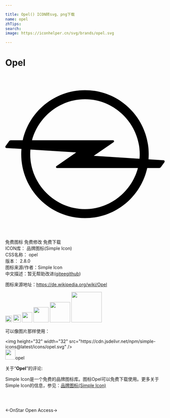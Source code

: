 ```yaml
---

title: Opel() ICON转svg、png下载
name: opel
zhTips: 
search: 
image: https://iconhelper.cn/svg/brands/opel.svg

---
```


# Opel  <small style="font-size: 60%;font-weight: 100"></small>

<div id="svg" class="svg-wrap">
<svg role="img" viewBox="0 0 24 24" xmlns="http://www.w3.org/2000/svg"><title>Opel icon</title><path d="M23.82,12.921L23.82,12.921l-2.256-0.143c0.021-0.256,0.031-0.516,0.031-0.777c0-5.302-4.298-9.6-9.6-9.6 c-4.588,0-8.423,3.218-9.373,7.52H0.851c-0.116,0-0.22,0.055-0.285,0.141l-0.527,0.728C0.014,10.819,0,10.857,0,10.899 c0,0.1,0.08,0.18,0.18,0.18l2.247,0.14C2.406,11.477,2.395,11.737,2.395,12c0,5.302,4.298,9.6,9.6,9.6 c4.588,0,8.423-3.218,9.374-7.52h1.78c0.116,0,0.22-0.055,0.285-0.141l0.527-0.728C23.986,13.181,24,13.143,24,13.101 C24,13.001,23.919,12.921,23.82,12.921z M11.995,20.245L11.995,20.245c-4.507,0-8.245-3.738-8.245-8.245 c0-0.234,0.011-0.467,0.031-0.696l6.899,0.43l-2.984,2.061c-0.04,0.028-0.067,0.075-0.067,0.128c0,0.086,0.07,0.156,0.156,0.156 h12.183C19.031,17.601,15.785,20.245,11.995,20.245z M20.21,12.692l-6.892-0.438l2.991-2.049c0.041-0.028,0.067-0.075,0.067-0.128 c0-0.086-0.07-0.156-0.156-0.156H4.022c0.937-3.521,4.183-6.165,7.973-6.165c0,0,0,0,0,0h0c0,0,0,0,0,0 c4.507,0,8.245,3.738,8.245,8.245C20.24,12.233,20.23,12.463,20.21,12.692z"/></svg>
</div>
<detail full-name='opel'></detail>

<div class="detail-page">
<p>
<span><span class="badge-success badge">免费图标</span> <span class="badge-success badge">免费修改</span>  <span class="badge-success badge">免费下载</span> </span>
<br/>
<span>
ICON库：
<span class="badge-secondary badge">品牌图标(Simple Icon)</span> 
</span>
<br/>
<span>
CSS名称：
<span class="badge-secondary badge">opel</span> 
</span>

<br/>
<span>
版本：
<span class="badge-secondary badge">2.8.0</span> 
</span>
<br/>
<span>图标来源/作者：<span class="badge-light badge">Simple Icon</span></span> 
<br/>
<span class="zh-detail">中文描述：暂无<span class="help-link"><span>帮助改进</span>(<a href="https://gitee.com/liuwave/icon-helper/edit/master/json/brands/opel.json" target="_blank" rel="noopener noreferrer">gitee</a><a href="https://github.com/liuwave/icon-helper/edit/master/json/brands/opel.json" target="_blank" rel="noopener noreferrer">github</a></span>)</span><br/>
</p>
</div><div class="description description alert alert-light"><p>图标来源地址：<a href="https://de.wikipedia.org/wiki/Opel" target="_blank" rel="noopener noreferrer">https://de.wikipedia.org/wiki/Opel</a></p></div>
<div class="alert alert-dark">
<img height="21" width="21" src="https://cdn.jsdelivr.net/npm/simple-icons@latest/icons/opel.svg" />
<img height="24" width="24" src="https://cdn.jsdelivr.net/npm/simple-icons@latest/icons/opel.svg" />
<img height="32" width="32" src="https://cdn.jsdelivr.net/npm/simple-icons@latest/icons/opel.svg" />
<img height="48" width="48" src="https://cdn.jsdelivr.net/npm/simple-icons@latest/icons/opel.svg" />
<img height="64" width="64" src="https://cdn.jsdelivr.net/npm/simple-icons@latest/icons/opel.svg" />
<img height="96" width="96" src="https://cdn.jsdelivr.net/npm/simple-icons@latest/icons/opel.svg" />

</div>
<div>
  <p>可以像图片那样使用：    
  </p>
  <div class="alert alert-primary" style="font-size: 14px">
    &lt;img height="32" width="32" src="https://cdn.jsdelivr.net/npm/simple-icons@latest/icons/opel.svg" /&gt;
    <copy-btn content='<img height="32" width="32" src="https://cdn.jsdelivr.net/npm/simple-icons@latest/icons/opel.svg" />'></copy-btn>
  </div>
  <div class="alert alert-secondary">
    <img height="32" width="32" src="https://cdn.jsdelivr.net/npm/simple-icons@latest/icons/opel.svg" />opel
    <copy-btn content="opel" btn-title="复制图标名称"></copy-btn>
  </div>
</div>
<div class="icon-detail__container">
<p>关于“<b>Opel</b>”的评论:</p>
</div>
<Vssue title="关于“Opel”的评论" />
<div><p>Simple Icon是一个免费的品牌图标库。图标Opel可以免费下载使用。更多关于  Simple Icon的信息，参见：<a target="_blank" href="https://iconhelper.cn/brands.html">品牌图标(Simple Icon)</a>
</p></div>


<div style="padding:2rem 0 " class="page-nav"><p class="inner"><span class="prev">←<router-link to="/icon/onstar.html">OnStar</router-link></span> <span class="next"><router-link to="/icon/open-access.html">Open Access</router-link>→</span></p></div>

